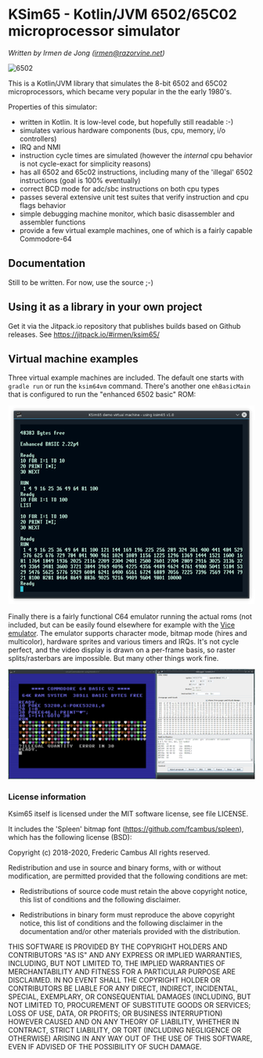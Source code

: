# KSim65 - Kotlin/JVM 6502/65C02 microprocessor simulator

*Written by Irmen de Jong (irmen@razorvine.net)*

![6502](https://upload.wikimedia.org/wikipedia/commons/thumb/4/43/KL_MOS_6502.jpg/320px-KL_MOS_6502.jpg)

This is a Kotlin/JVM library that simulates the 8-bit 6502 and 65C02 microprocessors,
 which became very popular in the the early 1980's.

Properties of this simulator:

- written in Kotlin. It is low-level code, but hopefully still readable :-)
- simulates various hardware components (bus, cpu, memory, i/o controllers)
- IRQ and NMI
- instruction cycle times are simulated (however the *internal* cpu behavior is not cycle-exact for simplicity reasons)
- has all 6502 and 65c02 instructions, including many of the 'illegal' 6502 instructions (goal is 100% eventually)
- correct BCD mode for adc/sbc instructions on both cpu types
- passes several extensive unit test suites that verify instruction and cpu flags behavior
- simple debugging machine monitor, which basic disassembler and assembler functions
- provide a few virtual example machines, one of which is a fairly capable Commodore-64


## Documentation

Still to be written. For now, use the source ;-)

## Using it as a library in your own project

Get it via the Jitpack.io repository that publishes builds based on Github releases.
See https://jitpack.io/#irmen/ksim65/


## Virtual machine examples

Three virtual example machines are included.
The default one starts with ``gradle run`` or run the ``ksim64vm`` command.
There's another one ``ehBasicMain`` that is configured to run the "enhanced 6502 basic" ROM:

![ehBasic](ehbasic.png)

Finally there is a fairly functional C64 emulator running the actual roms (not included,
but can be easily found elsewhere for example with the [Vice emulator](http://vice-emu.sourceforge.net/).
The emulator supports character mode, bitmap mode (hires and multicolor), hardware sprites and
various timers and IRQs.  It's not cycle perfect, and the video display is drawn on a per-frame basis,
so raster splits/rasterbars are impossible. But many other things work fine.

![C64 emulation](c64.png)


### License information

Ksim65 itself is licensed under the MIT software license, see file LICENSE.

It includes the 'Spleen' bitmap font (https://github.com/fcambus/spleen),
which has the following license (BSD):

Copyright (c) 2018-2020, Frederic Cambus
All rights reserved.

Redistribution and use in source and binary forms, with or without
modification, are permitted provided that the following conditions are met:

  * Redistributions of source code must retain the above copyright
    notice, this list of conditions and the following disclaimer.

  * Redistributions in binary form must reproduce the above copyright
    notice, this list of conditions and the following disclaimer in the
    documentation and/or other materials provided with the distribution.

THIS SOFTWARE IS PROVIDED BY THE COPYRIGHT HOLDERS AND CONTRIBUTORS "AS IS"
AND ANY EXPRESS OR IMPLIED WARRANTIES, INCLUDING, BUT NOT LIMITED TO, THE
IMPLIED WARRANTIES OF MERCHANTABILITY AND FITNESS FOR A PARTICULAR PURPOSE
ARE DISCLAIMED. IN NO EVENT SHALL THE COPYRIGHT HOLDER OR CONTRIBUTORS
BE LIABLE FOR ANY DIRECT, INDIRECT, INCIDENTAL, SPECIAL, EXEMPLARY, OR
CONSEQUENTIAL DAMAGES (INCLUDING, BUT NOT LIMITED TO, PROCUREMENT OF
SUBSTITUTE GOODS OR SERVICES; LOSS OF USE, DATA, OR PROFITS; OR BUSINESS
INTERRUPTION) HOWEVER CAUSED AND ON ANY THEORY OF LIABILITY, WHETHER IN
CONTRACT, STRICT LIABILITY, OR TORT (INCLUDING NEGLIGENCE OR OTHERWISE)
ARISING IN ANY WAY OUT OF THE USE OF THIS SOFTWARE, EVEN IF ADVISED OF THE
POSSIBILITY OF SUCH DAMAGE.
